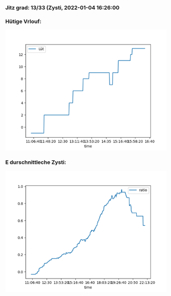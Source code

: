 ### Jitz grad: 13/33 (Zysti, 2022-01-04 16:26:00

### Hütige Vrlouf:
![Graph](Today.png)

### E durschnittleche Zysti:
![Graph](Zysti.png)
